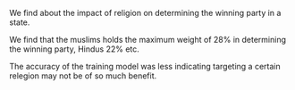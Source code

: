 We find about the impact of religion on determining the winning party in a state.

We find that the muslims holds the maximum weight of 28% in determining the winning party, Hindus 22% etc. 

The accuracy of the training model was less indicating targeting a certain relegion may not be of so much benefit.
